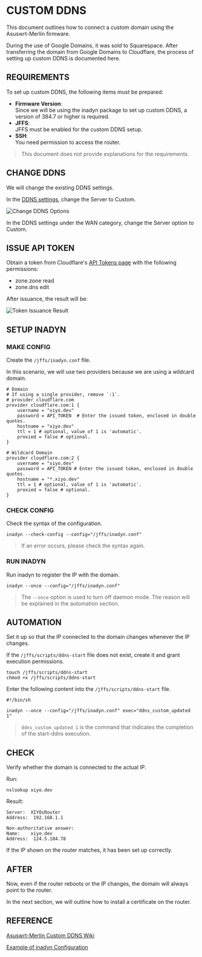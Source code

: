 # CUSTOM DDNS

This document outlines how to connect a custom domain using the Asuswrt-Merlin firmware.

During the use of Google Domains, it was sold to Squarespace. After transferring the domain from Google Domains to Cloudflare, the process of setting up custom DDNS is documented here.

## REQUIREMENTS

To set up custom DDNS, the following items must be prepared:

- **Firmware Version**: \
  Since we will be using the inadyn package to set up custom DDNS, a version of 384.7 or higher is required.
- **JFFS**: \
  JFFS must be enabled for the custom DDNS setup.
- **SSH**: \
  You need permission to access the router.

> This document does not provide explanations for the requirements.

## CHANGE DDNS

We will change the existing DDNS settings.

In the [DDNS settings](https://router.xiyo.dev/Advanced_ASUSDDNS_Content.asp), change the Server to Custom.

![Change DDNS Options](img_4.png)

In the DDNS settings under the WAN category, change the Server option to Custom.

## ISSUE API TOKEN

Obtain a token from Cloudflare's [API Tokens page](https://dash.cloudflare.com/profile/api-tokens) with the following permissions:

- zone.zone read
- zone.dns edit

After issuance, the result will be:

![Token Issuance Result](img_3.png)

## SETUP INADYN

### MAKE CONFIG

Create the `/jffs/inadyn.conf` file.

In this scenario, we will use two providers because we are using a wildcard domain.

```shell
# Domain
# If using a single provider, remove `:1`.
# provider cloudflare.com
provider cloudflare.com:1 {
    username = "xiyo.dev"
    password = API_TOKEN  # Enter the issued token, enclosed in double quotes.
    hostname = "xiyo.dev"
    ttl = 1 # optional, value of 1 is 'automatic'.
    proxied = false # optional.
}

# Wildcard Domain
provider cloudflare.com:2 {
    username = "xiyo.dev"
    password = API_TOKEN # Enter the issued token, enclosed in double quotes.
    hostname = "*.xiyo.dev"
    ttl = 1 # optional, value of 1 is 'automatic'.
    proxied = false # optional.
}
```

### CHECK CONFIG

Check the syntax of the configuration.

```shell
inadyn --check-config --config="/jffs/inadyn.conf"
```

> If an error occurs, please check the syntax again.

### RUN INADYN

Run inadyn to register the IP with the domain.

```shell
inadyn --once --config="/jffs/inadyn.conf"
```

> The `--once` option is used to turn off daemon mode. The reason will be explained in the automation section.

## AUTOMATION

Set it up so that the IP connected to the domain changes whenever the IP changes.

If the `/jffs/scripts/ddns-start` file does not exist, create it and grant execution permissions.

```shell
touch /jffs/scripts/ddns-start
chmod +x /jffs/scripts/ddns-start
```

Enter the following content into the `/jffs/scripts/ddns-start` file.

```shell
#!/bin/sh

inadyn --once --config="/jffs/inadyn.conf" exec="ddns_custom_updated 1"
```

> `ddns_custom_updated 1` is the command that indicates the completion of the start-ddns execution.

## CHECK

Verify whether the domain is connected to the actual IP.

Run:

```shell
nslookup xiyo.dev
```

Result:

```text
Server:  XIYOsRouter
Address:  192.168.1.1

Non-authoritative answer:
Name:    xiyo.dev
Address:  124.5.184.78
```

If the IP shown on the router matches, it has been set up correctly.

## AFTER

Now, even if the router reboots or the IP changes, the domain will always point to the router.

In the next section, we will outline how to install a certificate on the router.

## REFERENCE

[Asuswrt-Merlin Custom DDNS Wiki](https://github.com/RMerl/asuswrt-merlin.ng/wiki/DDNS-services)

[Example of inadyn Configuration](https://github.com/troglobit/inadyn#example)

